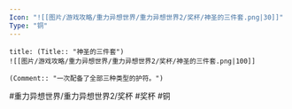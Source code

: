 ```yaml
---
Icon: "![[图片/游戏攻略/重力异想世界/重力异想世界2/奖杯/神圣的三件套.png|30]]"
Type: "铜"
---
```

```ad-common-bronze-trophy
title: (Title:: "神圣的三件套")
![[图片/游戏攻略/重力异想世界/重力异想世界2/奖杯/神圣的三件套.png|100]]

(Comment:: "一次配备了全部三种类型的护符。")
```

#重力异想世界/重力异想世界2/奖杯 #奖杯 #铜
